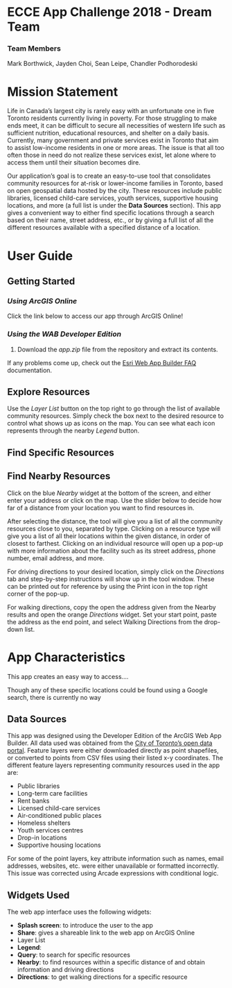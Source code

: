 # ECCE App Challenge 2018 - Dream Team

### Team Members
Mark Borthwick, Jayden Choi, Sean Leipe, Chandler Podhorodeski

# Mission Statement

Life in Canada’s largest city is rarely easy with an unfortunate one in five Toronto residents currently living in poverty. For those struggling to make ends meet, it can be difficult to secure all necessities of western life such as sufficient nutrition, educational resources, and shelter on a daily basis. Currently, many government and private services exist in Toronto that aim to assist low-income residents in one or more areas. The issue is that all too often those in need do not realize these services exist, let alone where to access them until their situation becomes dire.

Our application’s goal is to create an easy-to-use tool that consolidates community resources for at-risk or lower-income families in Toronto, based on open geospatial data hosted by the city. These resources include public libraries, licensed child-care services, youth services, supportive housing locations, and more (a full list is under the **Data Sources** section). This app gives a convenient way to either find specific locations through a search based on their name, street address, etc., or by giving a full list of all the different resources available with a specified distance of a location.

# User Guide

## Getting Started

### *Using ArcGIS Online*
Click the link below to access our app through ArcGIS Online!

### *Using the WAB Developer Edition*
1. Download the *app.zip* file from the repository and extract its contents.

If any problems come up, check out the [Esri Web App Builder FAQ](https://developers.arcgis.com/web-appbuilder/guide/faqs.htm) documentation. 

## Explore Resources
Use the *Layer List* button on the top right to go through the list of available community resources. Simply check the box next to the desired resource to control what shows up as icons on the map. You can see what each icon represents through the nearby *Legend* button.

## Find Specific Resources

## Find Nearby Resources
Click on the blue *Nearby* widget at the bottom of the screen, and either enter your address or click on the map. Use the slider below to decide how far of a distance from your location you want to find resources in.

After selecting the distance, the tool will give you a list of all the community resources close to you, separated by type. Clicking on a resource type will give you a list of all their locations within the given distance, in order of closest to farthest. Clicking on an individual resource will open up a pop-up with more information about the facility such as its street address, phone number, email address, and more.

For driving directions to your desired location, simply click on the *Directions* tab and step-by-step instructions will show up in the tool window. These can be printed out for reference by using the Print icon in the top right corner of the pop-up.

For walking directions, copy the open the address given from the Nearby results and open the orange *Directions* widget. Set your start point, paste the address as the end point, and select Walking Directions from the drop-down list.

# App Characteristics

This app creates an easy way to access....

Though any of these specific locations could be found using a Google search, there is currently no way 

## Data Sources

This app was designed using the Developer Edition of the ArcGIS Web App Builder.  All data used was obtained from the [City of Toronto’s open data portal](https://www.toronto.ca/city-government/data-research-maps/open-data/). Feature layers were either downloaded directly as point shapefiles, or converted to points from CSV files using their listed x-y coordinates. The different feature layers representing community resources used in the app are:

* Public libraries
* Long-term care facilities
* Rent banks
* Licensed child-care services
* Air-conditioned public places
* Homeless shelters
* Youth services centres
* Drop-in locations
* Supportive housing locations

For some of the point layers, key attribute information such as names, email addresses, websites, etc. were either unavailable or formatted incorrectly. This issue was corrected using Arcade expressions with conditional logic.

## Widgets Used

The web app interface uses the following widgets:

* **Splash screen**: to introduce the user to the app
* **Share**: gives a shareable link to the web app on ArcGIS Online
* Layer List 
* **Legend**:
* **Query**: to search for specific resources
* **Nearby**: to find resources within a specific distance of and obtain information and driving directions
* **Directions**: to get walking directions for a specific resource
